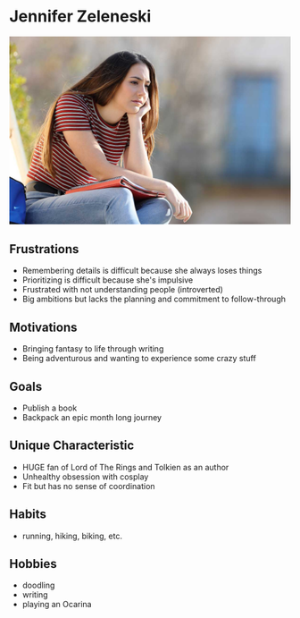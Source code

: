 # Jennifer Zeleneski

<img src="./user-persona-droupout.jpg">

## Frustrations
* Remembering details is difficult because she always loses things
* Prioritizing is difficult because she's impulsive
* Frustrated with not understanding people (introverted)
* Big ambitions but lacks the planning and commitment to follow-through
## Motivations
* Bringing fantasy to life through writing
* Being adventurous and wanting to experience some crazy stuff
## Goals
* Publish a book
* Backpack an epic month long journey
## Unique Characteristic
* HUGE fan of Lord of The Rings and Tolkien as an author
* Unhealthy obsession with cosplay
* Fit but has no sense of coordination
## Habits
* running, hiking, biking, etc.
## Hobbies
* doodling
* writing
* playing an Ocarina